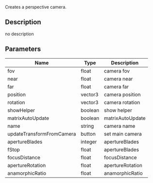 Creates a perspective camera.



## Description
no description
## Parameters

<table>
<thead>
	<tr>
		<th>Name</th>
		<th>Type</th>
		<th>Description</th>
	</tr>
</thead>
<tr>
	<td>fov</td>
	<td><div class='bg-yellow-800 px-2 py-px text-white rounded-sm'>float</div></td>
	<td>camera fov</td>
</tr>
<tr>
	<td>near</td>
	<td><div class='bg-yellow-800 px-2 py-px text-white rounded-sm'>float</div></td>
	<td>camera near</td>
</tr>
<tr>
	<td>far</td>
	<td><div class='bg-yellow-800 px-2 py-px text-white rounded-sm'>float</div></td>
	<td>camera far</td>
</tr>
<tr>
	<td>position</td>
	<td><div class='bg-blue-800 px-2 py-px text-white rounded-sm'>vector3</div></td>
	<td>camera position</td>
</tr>
<tr>
	<td>rotation</td>
	<td><div class='bg-blue-800 px-2 py-px text-white rounded-sm'>vector3</div></td>
	<td>camera rotation</td>
</tr>
<tr>
	<td>showHelper</td>
	<td><div class='bg-emerald-800 px-2 py-px text-white rounded-sm'>boolean</div></td>
	<td>show helper</td>
</tr>
<tr>
	<td>matrixAutoUpdate</td>
	<td><div class='bg-emerald-800 px-2 py-px text-white rounded-sm'>boolean</div></td>
	<td>matrixAutoUpdate</td>
</tr>
<tr>
	<td>name</td>
	<td><div class='bg-purple-800 px-2 py-px text-white rounded-sm'>string</div></td>
	<td>camera name</td>
</tr>
<tr>
	<td>updateTransformFromCamera</td>
	<td><div class='bg-cyan-800 px-2 py-px text-white rounded-sm'>button</div></td>
	<td>set main camera</td>
</tr>
<tr>
	<td>apertureBlades</td>
	<td><div class='bg-orange-800 px-2 py-px text-white rounded-sm'>integer</div></td>
	<td>apertureBlades</td>
</tr>
<tr>
	<td>fStop</td>
	<td><div class='bg-yellow-800 px-2 py-px text-white rounded-sm'>float</div></td>
	<td>apertureBlades</td>
</tr>
<tr>
	<td>focusDistance</td>
	<td><div class='bg-yellow-800 px-2 py-px text-white rounded-sm'>float</div></td>
	<td>focusDistance</td>
</tr>
<tr>
	<td>apertureRotation</td>
	<td><div class='bg-yellow-800 px-2 py-px text-white rounded-sm'>float</div></td>
	<td>apertureRotation</td>
</tr>
<tr>
	<td>anamorphicRatio</td>
	<td><div class='bg-yellow-800 px-2 py-px text-white rounded-sm'>float</div></td>
	<td>anamorphicRatio</td>
</tr>
</table>